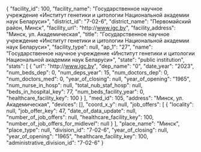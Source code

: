 {
    "facility_id": 100,
    "facility_name": "Государственное научное учреждение «Институт генетики и цитологии Национальной академии наук Беларуси»",
    "district_id": "7-02-6",
    "district_name": "Первомайский район, Минск",
    "facility_url": "http:\/\/www.igc.by",
    "facility_address": "Минск, ул. Академическая",
    "title": "Государственное научное учреждение «Институт генетики и цитологии Национальной академии наук Беларуси»",
    "facility_type": null,
    "ap_1": "27",
    "name": "Государственное научное учреждение «Институт генетики и цитологии Национальной академии наук Беларуси»",
    "state": "public institution",
    "stats": [
        {
            "url": "http:\/\/www.igc.by",
            "dep_name": "0",
            "date_year": "2023",
            "num_beds_dep": 0,
            "num_deps_year": 15,
            "num_doctors_dep": 0,
            "num_doctors_med": 0,
            "year_of_closing": null,
            "year_of_opening": "1965",
            "num_nurse_in_hosp": null,
            "total_nub_staf_hosp": null,
            "beds_in_hospital_key": 77,
            "num_beds_facility_year": 0,
            "healthcare_facility_key": 100
        }
    ],
    "med_id": 105,
    "address": "Минск, ул. Академическая",
    "devices": [],
    "coord_x_y": null,
    "job_offers": [
        {
            "locality": null,
            "job_offer_key": 47,
            "date_of_data_update": null,
            "number_of_job_offers": null,
            "healthcare_facility_key": 100,
            "number_of_job_offers_for_midlevel": null
        }
    ],
    "place_name": "Минск",
    "place_type": null,
    "division_id": "7-02-6",
    "year_of_closing": null,
    "year_of_opening": "1965",
    "healthcare_facility_key": 100,
    "administrative_division_id": "7-02-6"
}